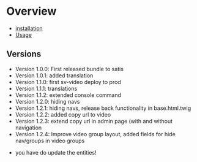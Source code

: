 Overview
========

* [installation](docs/installation.md)
* [Usage](docs/usage.md)

Versions
--------


* Version 1.0.0: First released bundle to satis
* Version 1.0.1: added translation
* Version 1.1.0: first sv-video deploy to prod
* Version 1.1.1: translations
* Version 1.1.2: extended console command
* Version 1.2.0: hiding navs
* Version 1.2.1: hiding navs, release back functionality in base.html.twig
* Version 1.2.2: added copy url to video
* Version 1.2.3: extend copy url in admin page (with and without navigation
* Version 1.2.4: Improve video group layout, added fields for hide nav/groups in video groups
- you have do update the entities!